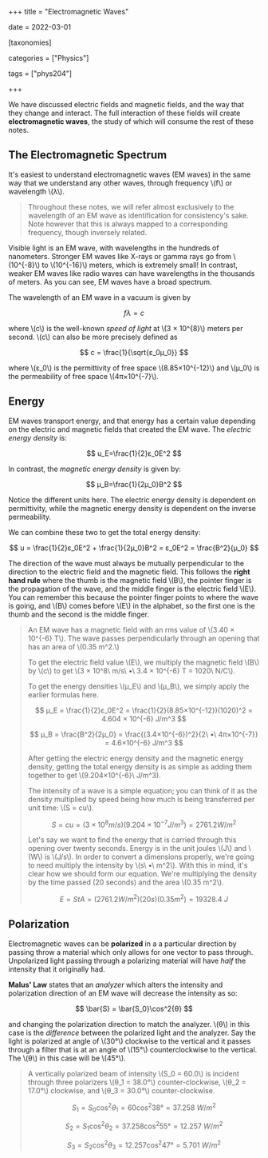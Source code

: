 +++
title = "Electromagnetic Waves"

date = 2022-03-01

[taxonomies]

categories = ["Physics"]

tags = ["phys204"]

+++

We have discussed electric fields and magnetic fields, and the way that they change and interact. The full interaction of these fields will create **electromagnetic waves**, the study of which will consume the rest of these notes.

<!-- more -->

## The Electromagnetic Spectrum

It's easiest to understand electromagnetic waves (EM waves) in the same way that we understand any other waves, through frequency \\(f\\) or wavelength \\(λ\\).

> Throughout these notes, we will refer almost exclusively to the wavelength of an EM wave as identification for consistency's sake. Note however that this is always mapped to a corresponding frequency, though inversely related.

Visible light is an EM wave, with wavelengths in the hundreds of nanometers. Stronger EM waves like X-rays or gamma rays go from \\(10^{-8}\\) to \\(10^{-16}\\) meters, which is extremely small! In contrast, weaker EM waves like radio waves can have wavelengths in the thousands of meters. As you can see, EM waves have a broad spectrum.

The wavelength of an EM wave in a vacuum is given by 

$$
fλ = c
$$

where \\(c\\) is the well-known *speed of light* at \\(3 × 10^{8}\\) meters per second. \\(c\\) can also be more precisely defined as

$$
c = \frac{1}{\sqrt{ε_0μ_0}}
$$

where \\(ε_0\\) is the permittivity of free space \\(8.85×10^{-12}\\) and \\(μ_0\\) is the permeability of free space \\(4π×10^{-7}\\).

## Energy

EM waves transport energy, and that energy has a certain value depending on the electric and magnetic fields that created the EM wave. The *electric energy density* is:

$$
u_E=\frac{1}{2}ε_0E^2
$$

In contrast, the *magnetic energy density* is given by:

$$
μ_B=\frac{1}{2μ_0}B^2
$$

Notice the different units here. The electric energy density is dependent on permittivity, while the magnetic energy density is dependent on the inverse permeability.

We can combine these two to get the total energy density:

$$
u = \frac{1}{2}ε_0E^2 + \frac{1}{2μ_0}B^2 = ε_0E^2 = \frac{B^2}{μ_0}
$$

The direction of the wave must always be mutually perpendicular to the direction to the electric field and the magnetic field. This follows the **right hand rule** where the thumb is the magnetic field \\(B\\), the pointer finger is the propagation of the wave, and the middle finger is the electric field \\(E\\). You can remember this because the pointer finger points to where the wave is going, and \\(B\\) comes before \\(E\\) in the alphabet, so the first one is the thumb and the second is the middle finger.

> An EM wave has a magnetic field with an rms value of \\(3.40 × 10^{-6} T\\). The wave passes perpendicularly through an opening that has an area of \\(0.35 m^2.\\)
> 
> To get the electric field value \\(E\\), we multiply the magnetic field \\(B\\) by \\(c\\) to get \\(3 × 10^8\ m/s\ •\ 3.4 × 10^{-6} T = 1020\ N/C\\).
> 
> To get the energy densities \\(μ_E\\) and \\(μ_B\\), we simply apply the earlier formulas here.
> 
> $$
> μ_E = \frac{1}{2}ε_0E^2 = \frac{1}{2}(8.85×10^{-12})(1020)^2 = 4.604 × 10^{-6} J/m^3
> $$
> 
> $$
> μ_B = \frac{B^2}{2μ_0} = \frac{(3.4×10^{-6})^2}{2\ •\ 4π×10^{-7}} = 4.6×10^{-6} J/m^3
> $$
> 
> After getting the electric energy density and the magnetic energy density, getting the total energy density is as simple as adding them together to get \\(9.204×10^{-6}\ J/m^3\).
> 
> The intensity of a wave is a simple equation; you can think of it as the density multiplied by speed being how much is being transferred per unit time: \\(S = cu\\).
> 
> $$
> S = cu = (3×10^8 m/s)(9.204×10^{-7} J/m^3) = 2761.2 W/m^2
> $$
> 
> Let's say we want to find the energy that is carried through this opening over twenty seconds. Energy is in the unit joules \\(J\\) and \\(W\\) is \\(J/s\\). In order to convert a dimensions properly, we're going to need multiply the intensity by \\(s\ •\ m^2\\). With this in mind, it's clear how we should form our equation. We're multiplying the density by the time passed (20 seconds) and the area \\(0.35 m^2\\).
> 
> $$
> E = StA = (2761.2 W/m^2)(20 s)(0.35 m^2) = 19328.4\ J
> $$

## Polarization

Electromagnetic waves can be **polarized** in a a particular direction by passing throw a material which only allows for one vector to pass through. Unpolarized light passing through a polarizing material will have *half* the intensity that it originally had.

**Malus' Law** states that an *analyzer* which alters the intensity and polarization direction of an EM wave will decrease the intensity as so:

$$
\bar{S} = \bar{S_0}\cos^2{θ}
$$

and changing the polarization direction to match the analyzer. \\(θ\\) in this case is the *difference* between the polarized light and the analyzer. Say the light is polarized at angle of \\(30°\\) clockwise to the vertical and it passes through a filter that is at an angle of \\(15°\\) counterclockwise to the vertical. The \\(θ\\) in this case will be \\(45°\\).

> A vertically polarized beam of intensity \\(S_0 = 60.0\\) is incident through three polarizers \\(θ_1 = 38.0°\\) counter-clockwise, \\(θ_2 = 17.0°\\) clockwise, and \\(θ_3 = 30.0°\\) counter-clockwise.
> 
> $$
> S_1 = S_0\cos^2{θ_1} = 60\cos^2{38°} = 37.258\ W/m^2
> $$
> 
> $$
> S_2 = S_1\cos^2{θ_2} = 37.258\cos^2{55°} = 12.257\ W/m^2
> $$
> 
> $$
> S_3 = S_2\cos^2{θ_3} = 12.257\cos^2{47°} = 5.701\ W/m^2
> $$
